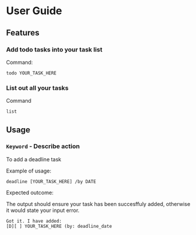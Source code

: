 # User Guide

## Features 

### Add todo tasks into your task list

Command: 
```
todo YOUR_TASK_HERE
```

### List out all your tasks

Command
```
list
```

## Usage

### `Keyword` - Describe action

To add a deadline task

Example of usage: 

`deadline [YOUR_TASK_HERE] /by DATE`

Expected outcome:

The output should ensure your task has been succesffuly added, otherwise it would state your input error.

```
Got it. I have added:
[D][ ] YOUR_TASK_HERE (by: deadline_date
```
